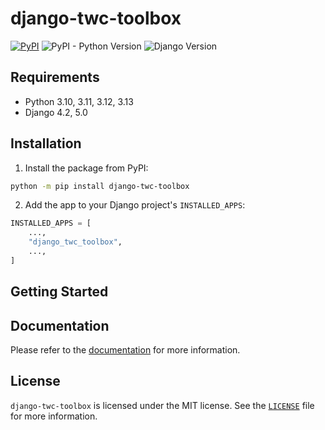 # django-twc-toolbox

[![PyPI](https://img.shields.io/pypi/v/django-twc-toolbox)](https://pypi.org/project/django-twc-toolbox/)
![PyPI - Python Version](https://img.shields.io/pypi/pyversions/django-twc-toolbox)
![Django Version](https://img.shields.io/badge/django-4.2%20%7C%205.0-%2344B78B?labelColor=%23092E20)
<!-- https://shields.io/badges -->
<!-- django-4.2 | 5.0-#44B78B -->
<!-- labelColor=%23092E20 -->

## Requirements

- Python 3.10, 3.11, 3.12, 3.13
- Django 4.2, 5.0

## Installation

1. Install the package from PyPI:

```bash
python -m pip install django-twc-toolbox
```

2. Add the app to your Django project's `INSTALLED_APPS`:

```python
INSTALLED_APPS = [
    ...,
    "django_twc_toolbox",
    ...,
]
```

## Getting Started

## Documentation

Please refer to the [documentation](https://django-twc-toolbox.westervelt.dev/) for more information.

## License

`django-twc-toolbox` is licensed under the MIT license. See the [`LICENSE`](LICENSE) file for more information.
